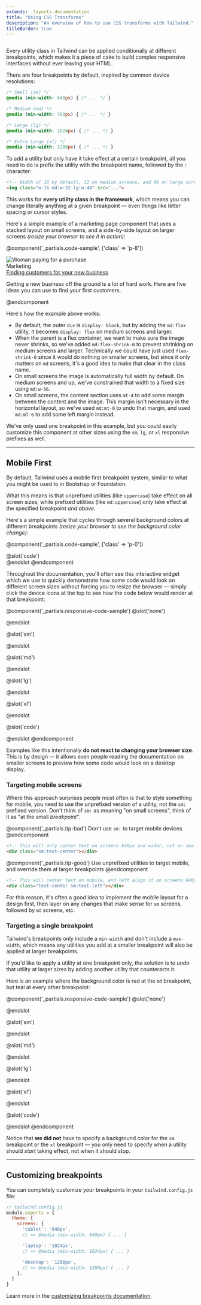 ```yaml
---
extends: _layouts.documentation
title: "Using CSS Transforms"
description: "An overview of how to use CSS transforms with Tailwind."
titleBorder: true
---
```


<h2 style="font-size: 0" class="invisible m-0 -mb-6">Overview</h2>

Every utility class in Tailwind can be applied conditionally at different breakpoints, which makes it a piece of cake to build complex responsive interfaces without ever leaving your HTML.

There are four breakpoints by default, inspired by common device resolutions:

```css
/* Small (sm) */
@media (min-width: 640px) { /* ... */ }

/* Medium (md) */
@media (min-width: 768px) { /* ... */ }

/* Large (lg) */
@media (min-width: 1024px) { /* ... */ }

/* Extra Large (xl) */
@media (min-width: 1280px) { /* ... */ }
```

To add a utility but only have it take effect at a certain breakpoint, all you need to do is prefix the utility with the breakpoint name, followed by the `:` character:

```html
<!-- Width of 16 by default, 32 on medium screens, and 48 on large screens -->
<img class="w-16 md:w-32 lg:w-48" src="...">
```

This works for **every utility class in the framework**, which means you can change literally anything at a given breakpoint — even things like letter spacing or cursor styles.

Here's a simple example of a marketing page component that uses a stacked layout on small screens, and a side-by-side layout on larger screens *(resize your browser to see it in action)*:

@component('_partials.code-sample', ['class' => 'p-8'])
<div class="md:flex">
  <div class="md:flex-shrink-0">
    <img class="rounded-lg md:w-56" src="https://images.unsplash.com/photo-1556740738-b6a63e27c4df?ixlib=rb-1.2.1&ixid=eyJhcHBfaWQiOjEyMDd9&auto=format&fit=crop&w=2550&q=80" alt="Woman paying for a purchase">
  </div>
  <div class="mt-4 md:mt-0 md:ml-6">
    <div class="uppercase tracking-wide text-sm text-indigo-600 font-bold">Marketing</div>
    <a href="#" class="block mt-1 text-lg leading-tight font-semibold text-gray-900 hover:underline">Finding customers for your new business</a>
    <p class="mt-2 text-gray-600">Getting a new business off the ground is a lot of hard work. Here are five ideas you can use to find your first customers.</p>
  </div>
</div>
@endcomponent

Here's how the example above works:

- By default, the outer `div` is `display: block`, but by adding the `md:flex` utility, it becomes `display: flex` on medium screens and larger.
- When the parent is a flex container, we want to make sure the image never shrinks, so we've added `md:flex-shrink-0` to prevent shrinking on medium screens and larger. Technically we could have just used `flex-shrink-0` since it would do nothing on smaller screens, but since it only matters on `md` screens, it's a good idea to make that clear in the class name.
- On small screens the image is automatically full width by default. On medium screens and up, we've constrained that width to a fixed size using `md:w-56`.
- On small screens, the content section uses `mt-4` to add some margin between the content and the image. This margin isn't necessary in the horizontal layout, so we've used `md:mt-0` to undo that margin, and used `md:ml-6` to add some left margin instead.

We've only used one breakpoint in this example, but you could easily customize this component at other sizes using the `sm`, `lg`, or `xl` responsive prefixes as well.

---

## Mobile First

By default, Tailwind uses a mobile first breakpoint system, similar to what you might be used to in Bootstrap or Foundation.

What this means is that unprefixed utilities (like `uppercase`) take effect on all screen sizes, while prefixed utilities (like `md:uppercase`) only take effect at the specified breakpoint *and above*.

Here's a simple example that cycles through several background colors at different breakpoints *(resize your browser to see the background color change)*:

@component('_partials.code-sample', ['class' => 'p-0'])
<div class="h-20 w-20 mx-auto rounded-lg bg-red-500 sm:bg-green-500 md:bg-blue-500 lg:bg-pink-500 xl:bg-teal-500"></div>
@slot('code')
<div class="bg-red-500 sm:bg-green-500 md:bg-blue-500 lg:bg-pink-500 xl:bg-teal-500"></div>
@endslot
@endcomponent

Throughout the documentation, you'll often see this interactive widget which we use to quickly demonstrate how some code would look on different screen sizes without forcing you to resize the browser — simply click the device icons at the top to see how the code below would render at that breakpoint:

@component('_partials.responsive-code-sample')
@slot('none')
<div class="h-20 w-20 mx-auto rounded-lg bg-red-500"></div>
@endslot

@slot('sm')
<div class="h-20 w-20 mx-auto rounded-lg bg-green-500"></div>
@endslot

@slot('md')
<div class="h-20 w-20 mx-auto rounded-lg bg-blue-500"></div>
@endslot

@slot('lg')
<div class="h-20 w-20 mx-auto rounded-lg bg-pink-500"></div>
@endslot

@slot('xl')
<div class="h-20 w-20 mx-auto rounded-lg bg-teal-500"></div>
@endslot

@slot('code')
<div class="none:bg-red-500 sm:bg-green-500 md:bg-blue-500 lg:bg-pink-500 xl:bg-teal-500"></div>
@endslot
@endcomponent

Examples like this intentionally **do not react to changing your browser size**. This is by design — it allows even people reading the documentation on smaller screens to preview how some code would look on a desktop display.

### Targeting mobile screens

Where this approach surprises people most often is that to style something for mobile, you need to use the unprefixed version of a utility, not the `sm:` prefixed version. Don't think of `sm:` as meaning "on small screens", think of it as "at the small *breakpoint*".

@component('_partials.tip-bad')
Don't use <code class="text-sm font-bold text-gray-800">sm:</code> to target mobile devices
@endcomponent

```html
<!-- This will only center text on screens 640px and wider, not on small screens -->
<div class="sm:text-center"></div>
```

@component('_partials.tip-good')
Use unprefixed utilities to target mobile, and override them at larger breakpoints
@endcomponent

```html
<!-- This will center text on mobile, and left align it on screens 640px and wider -->
<div class="text-center sm:text-left"></div>
```

For this reason, it's often a good idea to implement the mobile layout for a design first, then layer on any changes that make sense for `sm` screens, followed by `md` screens, etc.

### Targeting a single breakpoint

Tailwind's breakpoints only include a `min-width` and don't include a `max-width`, which means any utilities you add at a smaller breakpoint will also be applied at larger breakpoints.

If you'd like to apply a utility at one breakpoint only, the solution is to *undo* that utility at larger sizes by adding another utility that counteracts it.

Here is an example where the background color is red at the `md` breakpoint, but teal at every other breakpoint:

@component('_partials.responsive-code-sample')
@slot('none')
<div class="h-20 w-20 mx-auto rounded-lg bg-teal-500"></div>
@endslot

@slot('sm')
<div class="h-20 w-20 mx-auto rounded-lg bg-teal-500"></div>
@endslot

@slot('md')
<div class="h-20 w-20 mx-auto rounded-lg bg-red-500"></div>
@endslot

@slot('lg')
<div class="h-20 w-20 mx-auto rounded-lg bg-teal-500"></div>
@endslot

@slot('xl')
<div class="h-20 w-20 mx-auto rounded-lg bg-teal-500"></div>
@endslot

@slot('code')
<div class="none:bg-teal-500 md:bg-red-500 lg:bg-teal-500"></div>
@endslot
@endcomponent

Notice that **we did not** have to specify a background color for the `sm` breakpoint or the `xl` breakpoint — you only need to specify when a utility should *start* taking effect, not when it should stop.

---

## Customizing breakpoints

You can completely customize your breakpoints in your `tailwind.config.js` file:

```js
// tailwind.config.js
module.exports = {
  theme: {
    screens: {
      'tablet': '640px',
      // => @media (min-width: 640px) { ... }

      'laptop': '1024px',
      // => @media (min-width: 1024px) { ... }

      'desktop': '1280px',
      // => @media (min-width: 1280px) { ... }
    },
  }
}
```

Learn more in the [customizing breakpoints documentation](/docs/breakpoints).
